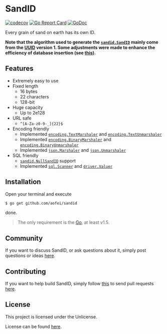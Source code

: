 # SandID

[![codecov](https://codecov.io/gh/aofei/sandid/branch/master/graph/badge.svg)](https://codecov.io/gh/aofei/sandid)
[![Go Report Card](https://goreportcard.com/badge/github.com/aofei/sandid)](https://goreportcard.com/report/github.com/aofei/sandid)
[![GoDoc](https://godoc.org/github.com/aofei/sandid?status.svg)](https://godoc.org/github.com/aofei/sandid)

Every grain of sand on earth has its own ID.

**Note that the algorithm used to generate the
[`sandid.SandID`](https://godoc.org/github.com/aofei/sandid#SandID) mainly come
from the [UUID](https://tools.ietf.org/html/rfc4122) version 1. Some adjustments
were made to enhance the efficiency of database insertion (see
[this](https://www.percona.com/blog/2014/12/19/store-uuid-optimized-way/)).**

## Features

* Extremely easy to use
* Fixed length
	* 16 bytes
	* 22 characters
	* 128-bit
* Huge capacity
	* Up to 2e128
* URL safe
	* `^[A-Za-z0-9-_]{22}$`
* Encoding friendly
	* Implemented [`encoding.TextMarshaler`](https://godoc.org/encoding#TextMarshaler) and [`encoding.TextUnmarshaler`](https://godoc.org/encoding#TextUnmarshaler)
	* Implemented [`encoding.BinaryMarshaler`](https://godoc.org/encoding#BinaryMarshaler) and [`encoding.BinaryUnmarshaler`](https://godoc.org/encoding#BinaryUnmarshaler)
	* Implemented [`json.Marshaler`](https://godoc.org/encoding/json#Marshaler) and [`json.Unmarshaler`](https://godoc.org/encoding/json#Unmarshaler)
* SQL friendly
	* [`sandid.NullSandID`](https://godoc.org/github.com/aofei/sandid#NullSandID) support
	* Implemented [`sql.Scanner`](https://godoc.org/database/sql#Scanner) and [`driver.Valuer`](https://godoc.org/database/sql/driver#Valuer)

## Installation

Open your terminal and execute

```bash
$ go get github.com/aofei/sandid
```

done.

> The only requirement is the [Go](https://golang.org), at least v1.5.

## Community

If you want to discuss SandID, or ask questions about it, simply post questions
or ideas [here](https://github.com/aofei/sandid/issues).

## Contributing

If you want to help build SandID, simply follow
[this](https://github.com/aofei/sandid/wiki/Contributing) to send pull requests
[here](https://github.com/aofei/sandid/pulls).

## License

This project is licensed under the Unlicense.

License can be found [here](LICENSE).
